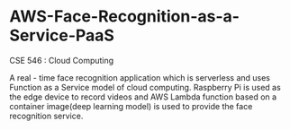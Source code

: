 # AWS-Face-Recognition-as-a-Service-PaaS
CSE 546 : Cloud Computing


A real - time face recognition application which is serverless and uses Function as a Service model of cloud computing. Raspberry Pi is used as the edge device to record videos and AWS Lambda function based on a container image(deep learning model) is used to provide the face recognition service.

